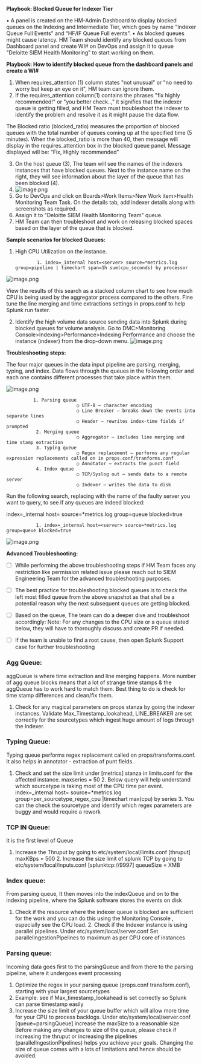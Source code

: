 **Playbook: Blocked Queue for Indexer Tier**

•	A panel is created on the HM-Admin Dashboard to display blocked queues on the Indexing and Intermediate Tier, which goes by name "Indexer Queue Full Events" and “HF/IF Queue Full events”. 
•	As blocked queues might cause latency. HM Team should identify any blocked queues from Dashboard panel and create WI# on DevOps and assign it to queue "Deloitte SIEM Health Monitoring" to start working on them.

**Playbook: How to identify blocked queue from the dashboard panels and create a WI#**


1.	When requires_attention (1) column  states "not unusual" or "no need to worry but keep an eye on it", HM team can ignore them.
2.	If the requires_attention column(1) contains the phrases "fix highly recommended!" or "you better check..," it signifies that the indexer queue is getting filled, and HM Team must troubleshoot the indexer to identify the problem and resolve it as it might pause the data flow.

The Blocked ratio (blocked_ratio) measures the proportion of blocked queues with the total number of queues coming up at the specified time (5 minutes). When the blocked_ratio is more than 40, then message will display in the requires_attention box in the blocked queue panel. Message displayed will be: “Fix, Highly recommended"

3.	On the host queue (3), The team will see the names of the indexers instances that have blocked queues. Next to the instance name on the right, they will see information about the layer of the queue that has been blocked (4). 
4.	 ![image.png](/.attachments/image-e57beacf-11d6-47b8-b9fc-aaf5fc6b9e26.png)
5.	Go to DevOps and click on Boards>Work Items>New Work item>Health Monitoring Team Task. On the details tab, add indexer details along with screenshots as required.
6.	Assign it to "Deloitte SIEM Health Monitoring Team" queue.
7.	HM Team can then troubleshoot and work on releasing blocked spaces based on the layer of the queue that is blocked.


**Sample scenarios for blocked Queues:**

1. High CPU Utilization on the instance. 

               1. index=_internal host=<server> source=*metrics.log group=pipeline | timechart span=1h sum(cpu_seconds) by processor
   
 ![image.png](/.attachments/image-1257f625-74f3-48e0-9a8b-360dfe9fda86.png)
 
View the results of this search as a stacked column chart to see how much CPU is being used by the aggregator process compared to the others. Fine tune the line merging and time extractions settings in props.conf to help Splunk run faster.
 
2. Identify the high volume data source sending data into Splunk during blocked queues for volume analysis.
Go to DMC>Monitoring Console>Indexing>Performance>Indexing Performance and choose the instance (indexer) from the drop-down menu.
 ![image.png](/.attachments/image-63f70e4b-d731-4446-86db-fb7d9d512e74.png)
 
**Troubleshooting steps:**

The four major queues in the data input pipeline are parsing, merging, typing, and index. Data flows through the queues in the following order and each one contains different processes that take place within them.

![image.png](/.attachments/image-bf62df1d-652b-47aa-94ce-51162ba5856e.png)

              1. Parsing queue
                              ○ UTF-8 – character encoding
                              ○ Line Breaker – breaks down the events into separate lines
                              ○ Header – rewrites index-time fields if prompted
               2. Merging queue
                              ○ Aggregator – includes line merging and time stamp extraction
               3. Typing queue
                              ○ Regex replacement – performs any regular expression replacements called on in props.conf/tranforms.conf
                              ○ Annotator – extracts the punct field
               4. Index queue
                              ○ TCP/Syslog out – sends data to a remote server
                              ○ Indexer – writes the data to disk
 
Run the following search, replacing <server> with the name of the faulty server you want to query, to see if any queues are indeed blocked:
 
index=_internal host=<server> source=*metrics.log group=queue blocked=true


               1. index=_internal host=<server> source=*metrics.log group=queue blocked=true

![image.png](/.attachments/image-0e64a79c-0ef4-4e0a-b1c8-3c47dda104dd.png)

**Advanced Troubleshooting:** 

- [ ] While performing the above troubleshooting steps if HM Team faces any restriction like permission related issue please reach out to SIEM Engineering Team for the advanced troubleshooting purposes. 
- [ ] The best practice for troubleshooting blocked queues is to check the left most filled queue from the above snapshot as that shall be a potential reason why the next subsequent queues are getting blocked.
- [ ] Based on the queue, The team can do a deeper dive and troubleshoot accordingly:
Note: For any changes to the CPU size or a queue stated below, they will have to thoroughly discuss and create PR if needed.
- [ ] If the team is unable to find a root cause, then open Splunk Support case for further troubleshooting 


 
### **Agg Queue:**
aggQueue is where time extraction and line merging happens. More number of agg queue blocks means that a lot of strange time stamps & the aggQueue has to work hard to match them. Best thing to do is check for time stamp differences and clean/fix them.
               
1. Check for any magical parameters on props stanza by going the indexer instances. Validate Max_Timestamp_lookahead, LINE_BREAKER are set correctly for the sourcetypes which ingest huge amount of logs through the Indexer.
 
 
### **Typing Queue:**
Typing queue performs regex replacement called on props/transforms.conf. It also helps in annotator - extraction of punt fields.
               
1. Check and set the size limit under [metrics] stanza in limits.conf for the affected instance.
               maxseries = 50
               2. Below query will help understand which sourcetype is taking most of the CPU time per event.
               index=_internal host= source=*metrics.log group=per_sourcetype_regex_cpu |timechart max(cpu) by series
               3. You can the check the sourcetype and identify which regex parameters are buggy and would require a rework
 
### **TCP IN Queue:**
It is the first level of Queue 
               
1. Increase the Thruput by going to etc/system/local/limits.conf
               [thruput]
maxKBps = 500
               2. Increase the size limit of splunk TCP by going to etc/system/local/inputs.conf
               [splunktcp://9997]
               queueSize = XMB

### **Index queue:**
From parsing queue, It then moves into the indexQueue and on to the indexing pipeline, where the Splunk software stores the events on disk
               
1. Check if the resource where the indexer queue is blocked are sufficient for the work and you can do this using the Monitoring Console , especially see the CPU load.
               2. Check if the Indexer instance is using parallel pipelines.
               Under etc/system/local/server.conf
               Set parallelIngestionPipelines to maximum as per CPU core of instances

 
### **Parsing queue:** 
Incoming data goes first to the parsingQueue and from there to the parsing pipeline, where it undergoes event processing
               
1. Optimize the regex in your parsing queue (props.conf transform.conf), starting with your largest sourcetypes             
2. Example: see if Max_timestamp_lookahead is set correctly so Splunk can parse timestamp easily
3. Increase the size limit of your queue buffer which will allow more time for your CPU to process backlogs.
   Under etc/system/local/server.conf
   [queue=parsingQueue] increase the maxSize to a reasonable size
   Before making any changes to size of the queue, please check if increasing the thruput or increasing the pipelines (parallelIngestionPipelines) helps you achieve your goals. Changing the size of queue comes with a lots of limitations and hence should be avoided.
